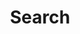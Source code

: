 ---
title: "Search" # in any language you want
layout: "search" # necessary for search
# url: "/archive"
# description: "Description for Search"
summary: "search"
placeholder: "[/] to search"
searchHidden: true
---